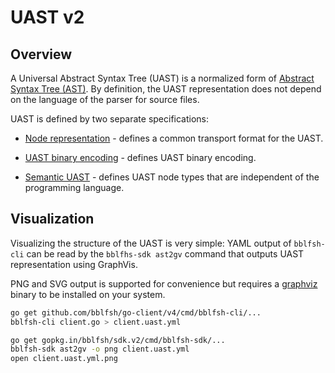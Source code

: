 # UAST v2

## Overview

A Universal Abstract Syntax Tree \(UAST\) is a normalized form of [Abstract Syntax Tree \(AST\)](https://en.wikipedia.org/wiki/Abstract_syntax_tree).
By definition, the UAST representation does not depend on the language
of the parser for source files.

UAST is defined by two separate specifications:

* [Node representation](./representation-v2.md) - defines a common transport
  format for the UAST.

* [UAST binary encoding](./uast-encoding-v2.md) - defines UAST binary encoding.

* [Semantic UAST](./semantic-uast.md) - defines UAST node types that are
  independent of the programming language.

## Visualization

Visualizing the structure of the UAST is very simple: YAML output of `bblfsh-cli` can be read by the `bblfhs-sdk ast2gv` command that outputs UAST representation using GraphVis.

PNG and SVG output is supported for convenience but requires a [graphviz](https://www.graphviz.org/) binary to be installed on your system.

```bash
go get github.com/bblfsh/go-client/v4/cmd/bblfsh-cli/...
bblfsh-cli client.go > client.uast.yml

go get gopkg.in/bblfsh/sdk.v2/cmd/bblfsh-sdk/...
bblfsh-sdk ast2gv -o png client.uast.yml
open client.uast.yml.png
```
